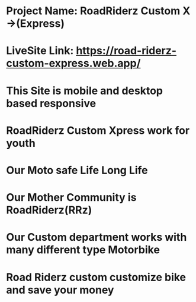 # Project Name: RoadRiderz Custom X ->(Express)
# LiveSite Link: https://road-riderz-custom-express.web.app/

# This Site is mobile and desktop based responsive
# RoadRiderz Custom Xpress work for youth
# Our Moto safe Life Long Life
# Our Mother Community is RoadRiderz(RRz)
# Our Custom department works with many different type Motorbike
# Road Riderz custom customize bike and save your money 